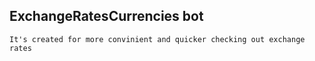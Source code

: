 ## ExchangeRatesCurrencies bot
~~~
It's created for more convinient and quicker checking out exchange rates  
~~~
